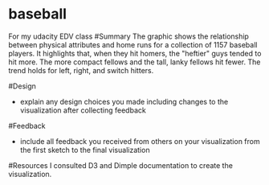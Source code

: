 # baseball
For my udacity EDV class
#Summary 
The graphic shows the relationship between physical attributes and home runs for a collection of 1157 baseball players.
It highlights that, when they hit homers, the "heftier" guys tended to hit more. The more compact fellows and the tall, lanky fellows hit fewer. The trend holds for left, right, and switch hitters. 


#Design
- explain any design choices you made including changes to the visualization after collecting feedback

#Feedback 
- include all feedback you received from others on your visualization from the first sketch to the final visualization

#Resources 
I consulted D3 and Dimple documentation to create the visualization.
